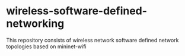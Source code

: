 # wireless-software-defined-networking

This repository consists of wireless network software defined network topologies based on mininet-wifi
